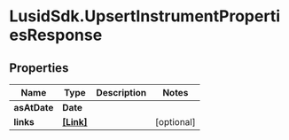 # LusidSdk.UpsertInstrumentPropertiesResponse

## Properties
Name | Type | Description | Notes
------------ | ------------- | ------------- | -------------
**asAtDate** | **Date** |  | 
**links** | [**[Link]**](Link.md) |  | [optional] 


